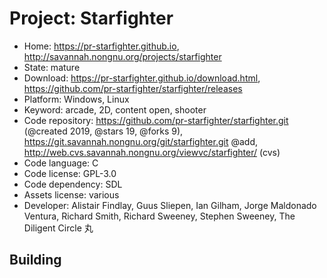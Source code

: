 # Project: Starfighter

- Home: https://pr-starfighter.github.io, http://savannah.nongnu.org/projects/starfighter
- State: mature
- Download: https://pr-starfighter.github.io/download.html, https://github.com/pr-starfighter/starfighter/releases
- Platform: Windows, Linux
- Keyword: arcade, 2D, content open, shooter
- Code repository: https://github.com/pr-starfighter/starfighter.git (@created 2019, @stars 19, @forks 9), https://git.savannah.nongnu.org/git/starfighter.git @add, http://web.cvs.savannah.nongnu.org/viewvc/starfighter/ (cvs)
- Code language: C
- Code license: GPL-3.0
- Code dependency: SDL
- Assets license: various
- Developer: Alistair Findlay, Guus Sliepen, Ian Gilham, Jorge Maldonado Ventura, Richard Smith, Richard Sweeney, Stephen Sweeney, The Diligent Circle 丸

## Building
